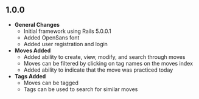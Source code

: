 ## 1.0.0

- **General Changes**
  - Initial framework using Rails 5.0.0.1
  - Added OpenSans font
  - Added user registration and login
- **Moves Added**
  - Added ability to create, view, modify, and search through moves
  - Moves can be filtered by clicking on tag names on the moves index
  - Added ability to indicate that the move was practiced today
- **Tags Added**
  - Moves can be tagged
  - Tags can be used to search for similar moves
